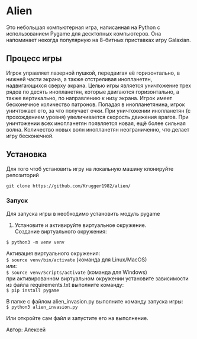 # Alien


Это небольшая компьютерная игра, написанная на Python с использованием Pygame для десктопных компьютеров.
Она напоминает некогда популярную на 8-битных приставках игру Galaxian.

## Процесс игры
Игрок управляет лазерной пушкой, передвигая её горизонтально, в нижней части экрана, а также отстреливая инопланетян, надвигающихся сверху экрана.
Целью игры является уничтожение трех рядов по десять инопланетян, которые двигаются горизонтально, а также вертикально, по направлению к низу экрана.
Игрок имеет бесконечное количество патронов.
Попадая в инопланетянина, игрок уничтожает его, за что получает очки.
При уничтожении инопланетян (с прохождением уровня) увеличивается скорость движения врагов.
При уничтожении всех инопланетян появляется новая, ещё более сильная волна. 
Количество новых волн инопланетян неограниченно, что делает игру бесконечной.


## Установка

Для того чтоб установить игру на локальную машину клонируйте репозиторий  
```
git clone https://github.com/Krugger1982/alien/
```

### Запуск

Для запуска игры в необходимо установить модуль pygame 
1. Установите и активируйте виртуальное окружение.  
Cоздание виртуального окружения:  
```
$ python3 -m venv venv
```

Активация виртуального окружения:  
```$ source venv/bin/activate``` (команда для Linux/MacOS)  
или:  
```$ source venv/Scripts/activate``` (команда для Windows)  
при активированном виртуальном окружении установите зависимости из файла requirements.txt
выполните команду:  
```$ pip install pygame ```

В папке с файлом alien_invasion.py выполните команду запуска игры:  
```$ python3 alien_invasion.py ```  

Или откройте сам файл и запустите его на выполнение.

Автор:
Алексей
